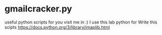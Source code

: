 # gmailcracker.py
useful python scripts for you visit me in :)
I use this lab python for Write this scipts
https://docs.python.org/3/library/imaplib.html


